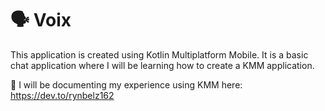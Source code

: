 #  🗣 Voix
This application is created using Kotlin Multiplatform Mobile. It is a basic chat application where I will be learning how to create a KMM application.

📝 I will be documenting my experience using KMM here: https://dev.to/rynbelz162
